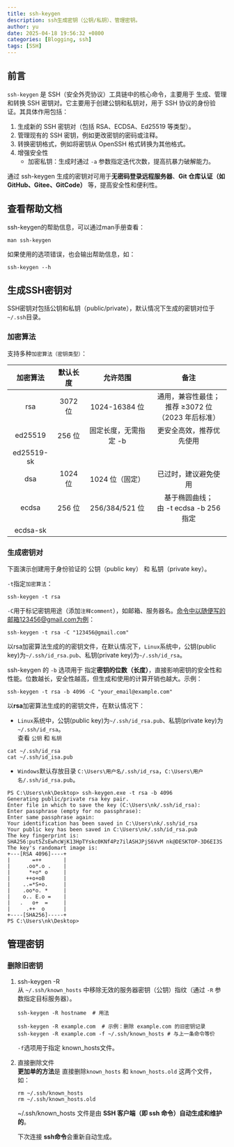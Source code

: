 ```yaml
---
title: ssh-keygen
description: ssh生成密钥（公钥/私钥）、管理密钥。
author: yu
date: 2025-04-18 19:56:32 +0800
categories: [Blogging, ssh]
tags: [SSH]
---
```


## 前言

`ssh-keygen` 是 SSH（安全外壳协议）工具链中的核心命令，主要用于 生成、管理和转换 SSH 密钥对。它主要用于创建公钥和私钥对，用于 SSH 协议的身份验证。其具体作用包括：
1. 生成新的 SSH 密钥对（包括 RSA、ECDSA、Ed25519 等类型）。
2. 管理现有的 SSH 密钥，例如更改密钥的密码或注释。
3. 转换密钥格式，例如将密钥从 OpenSSH 格式转换为其他格式。
4. 增强安全性
   - 加密私钥：生成时通过 `-a` 参数指定迭代次数，提高抗暴力破解能力。

通过 ssh-keygen 生成的密钥对可用于**无密码登录远程服务器**、**Git 仓库认证（如GitHub、Gitee、GitCode）** 等，提高安全性和便利性。

## 查看帮助文档

ssh-keygen的帮助信息，可以通过man手册查看：
```shell
man ssh-keygen
```

如果使用的选项错误，也会输出帮助信息，如：
```shell
ssh-keygen --h
```

## 生成SSH密钥对

SSH密钥对包括公钥和私钥（public/private），默认情况下生成的密钥对位于`~/.ssh`目录。

### 加密算法

支持多种`加密算法（密钥类型）`：

|加密算法| 默认长度 | 允许范围 | 备注 |
|:-----:|:-------:|:-------:|:----:|
| rsa        | 3072 位 | 1024-16384 位 | 通用，兼容性最佳；<br>推荐 ≥3072 位（2023 年后标准） |
| ed25519    | 256 位  | 固定长度，无需指定 -b | 更安全高效，推荐优先使用    |
| ed25519-sk |
| dsa     |1024 位  | 1024 位（固定）| 已过时，建议避免使用 |
| ecdsa   | 256 位 | 256/384/521 位 | 基于椭圆曲线；<br>由 -t ecdsa -b 256 指定 |
| ecdsa-sk ||| |

### 生成密钥对

下面演示创建用于身份验证的 公钥（public key） 和 私钥（private key）。

`-t`指定`加密算法`：
```shell
ssh-keygen -t rsa
```

`-C`用于标记密钥用途（添加`注释comment`），如邮箱、服务器名。命令中以随便写的邮箱123456@gmail.com为例：
```shell
ssh-keygen -t rsa -C "123456@gmail.com"
```

以rsa加密算法生成的的密钥文件，在默认情况下，`Linux`系统中，公钥(public key)为`~/.ssh/id_rsa.pub`、私钥(private key)为`~/.ssh/id_rsa`。

ssh-keygen 的 `-b` 选项用于 指定**密钥的位数（长度）**，直接影响密钥的安全性和性能。位数越长，安全性越高，但生成和使用的计算开销也越大。示例：
```shell
ssh-keygen -t rsa -b 4096 -C "your_email@example.com"
```

以**rsa**加密算法生成的的密钥文件，在默认情况下：
- `Linux`系统中，公钥(public key)为`~/.ssh/id_rsa.pub`、私钥(private key)为`~/.ssh/id_rsa`。<br>
查看 `公钥` 和 `私钥`
```shell
cat ~/.ssh/id_rsa
cat ~/.ssh/id_isa.pub
```
- `Windows`默认存放目录 `C:\Users\用户名/.ssh/id_rsa`，`C:\Users\用户名/.ssh/id_rsa.pub`。
```shell
PS C:\Users\nk\Desktop> ssh-keygen.exe -t rsa -b 4096
Generating public/private rsa key pair.
Enter file in which to save the key (C:\Users\nk/.ssh/id_rsa):
Enter passphrase (empty for no passphrase):
Enter same passphrase again:
Your identification has been saved in C:\Users\nk/.ssh/id_rsa
Your public key has been saved in C:\Users\nk/.ssh/id_rsa.pub
The key fingerprint is:
SHA256:put5ZsEwhcWjK13HpTYskc0KNf4Pz7ilASHJPjS6VvM nk@DESKTOP-3D6EI3S
The key's randomart image is:
+---[RSA 4096]----+
|       =++       |
|     .oo*.o .    |
|      *+o* o     |
|     ++o+oB      |
|    ..=*S+o.     |
|    .oo*o. *     |
|    o.. E.o =    |
|   .   o+  =     |
|     .++  o      |
+----[SHA256]-----+
PS C:\Users\nk\Desktop>
```


## 管理密钥

### 删除旧密钥

1. ssh-keygen -R<br>
从 `~/.ssh/known_hosts` 中移除无效的服务器密钥（公钥）指纹（通过 `-R` 参数指定目标服务器）。
   ```shell
   ssh-keygen -R hostname  # 用法

   ssh-keygen -R example.com  # 示例：删除 example.com 的旧密钥记录
   ssh-keygen -R example.com -f ~/.ssh/known_hosts # 与上一条命令等价
   ```
   `-f`选项用于指定 known_hosts文件。

2. 直接删除文件<br>
**更加单的方法**是 直接删除`known_hosts` 和 `known_hosts.old` 这两个文件，如：
   ```shell
   rm ~/.ssh/known_hosts
   rm ~/.ssh/known_hosts.old
   ```
   ~/.ssh/known_hosts 文件是由 **SSH 客户端（即 ssh 命令）自动生成和维护的**。

   下次连接 **ssh命令**会重新自动生成。

